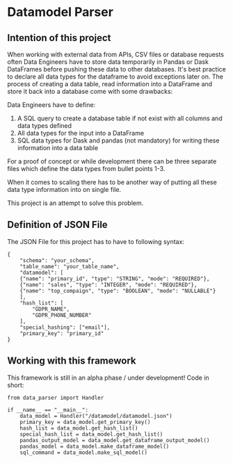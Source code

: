 # Datamodel Parser
## Intention of this project
When working with external data from APIs, CSV files or database requests often Data Engineers have to store data temporarily in Pandas or Dask DataFrames before pushing these data to other databases.
It's best practice to declare all data types for the dataframe to avoid exceptions later on. The process of creating a data table, read information into a DataFrame and store it back into a database come with some drawbacks:

Data Engineers have to define:
1. A SQL query to create a database table if not exist with all columns and data types defined
2. All data types for the input into a DataFrame
3. SQL data types for Dask and pandas (not mandatory) for writing these information into a data table

For a proof of concept or while development there can be three separate files which define the data types from bullet points 1-3.

When it comes to scaling there has to be another way of putting all these data type information into on single file.

This project is an attempt to solve this problem.

## Definition of JSON File
The JSON File for this project has to have to following syntax:
```
{
    "schema": "your_schema",
    "table_name": "your_table_name",
    "datamodel": [
    {"name": "primary_id", "type": "STRING", "mode": "REQUIRED"},
    {"name": "sales", "type": "INTEGER", "mode": "REQUIRED"},
    {"name": "top_compaign", "type": "BOOLEAN", "mode": "NULLABLE"}
    ],
    "hash_list": [
        "GDPR_NAME",
        "GDPR_PHONE_NUMBER"
    ],
    "special_hashing": ["email"],
    "primary_key": "primary_id"
}
```
## Working with this framework
This framework is still in an alpha phase / under development! Code in short:
```
from data_parser import Handler

if __name__ == "__main__":
    data_model = Handler("/datamodel/datamodel.json")
    primary_key = data_model.get_primary_key()
    hash_list = data_model.get_hash_list()
    special_hash_list = data_model.get_hash_list()
    pandas_output_model = data_model.get_dataframe_output_model()
    pandas_model = data_model.make_dataframe_model()
    sql_command = data_model.make_sql_model()
```

